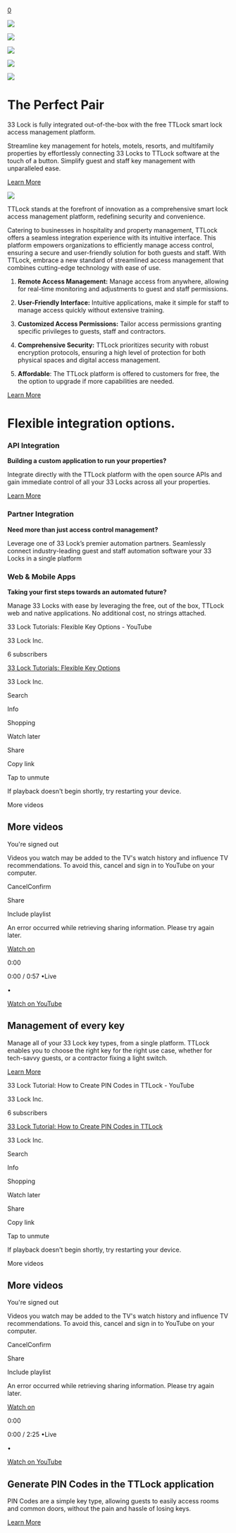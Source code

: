 [0](https://www.33lock.com/cart)

![](https://images.squarespace-cdn.com/content/v1/64864a0f6459c271adb893d5/359229fd-e5f0-40c7-bc0c-16921d7770d5/pexels-la-miko-3754595.jpg)

![](https://images.squarespace-cdn.com/content/v1/64864a0f6459c271adb893d5/f04844a1-c508-4321-b6a2-0080e42615e9/IMG_8774.png)

![](https://images.squarespace-cdn.com/content/v1/64864a0f6459c271adb893d5/67f99155-0eb0-4ffe-a79d-d977dd17a0d5/output-onlinepngtools+%283%29.png)

![](https://images.squarespace-cdn.com/content/v1/64864a0f6459c271adb893d5/38242856-4b01-4748-a234-9741fd325219/33+Lock+white+transparent+background+%282%29.png)

![](https://images.squarespace-cdn.com/content/v1/64864a0f6459c271adb893d5/a71521fe-dfbb-4438-b834-b15f7aad7c4f/Untitled+design+%282%29.png)

# **The Perfect Pair**

33 Lock is fully integrated out-of-the-box with the free TTLock smart lock access management platform.

Streamline key management for hotels, motels, resorts, and multifamily properties by effortlessly connecting 33 Locks to TTLock software at the touch of a button. Simplify guest and staff key management with unparalleled ease.

[Learn More](https://www.33lock.com/contact)

![](https://images.squarespace-cdn.com/content/v1/64864a0f6459c271adb893d5/e6ba0f77-faeb-4909-88d5-1b5e57e2e8c4/output-onlinepngtools+%281%29.png)

TTLock stands at the forefront of innovation as a comprehensive smart lock access management platform, redefining security and convenience.

Catering to businesses in hospitality and property management, TTLock offers a seamless integration experience with its intuitive interface. This platform empowers organizations to efficiently manage access control, ensuring a secure and user-friendly solution for both guests and staff. With TTLock, embrace a new standard of streamlined access management that combines cutting-edge technology with ease of use.

1. **Remote Access Management:** Manage access from anywhere, allowing for real-time monitoring and adjustments to guest and staff permissions.

2. **User-Friendly Interface:** Intuitive applications, make it simple for staff to manage access quickly without extensive training.

3. **Customized Access Permissions:** Tailor access permissions granting specific privileges to guests, staff and contractors.

4. **Comprehensive Security:** TTLock prioritizes security with robust encryption protocols, ensuring a high level of protection for both physical spaces and digital access management.

5. **Affordable**: The TTLock platform is offered to customers for free, the the option to upgrade if more capabilities are needed.


[Learn More](https://www.33lock.com/contact)

# Flexible integration options.

### API Integration

**Building a custom application to run your properties?**

Integrate directly with the TTLock platform with the open source APIs and gain immediate control of all your 33 Locks across all your properties.

[Learn More](https://www.33lock.com/contact)

### Partner Integration

**Need more than just access control management?**

Leverage one of 33 Lock’s premier automation partners. Seamlessly connect industry-leading guest and staff automation software your 33 Locks in a single platform

### Web & Mobile Apps

**Taking your first steps towards an automated future?**

Manage 33 Locks with ease by leveraging the free, out of the box, TTLock web and native applications. No additional cost, no strings attached.

33 Lock Tutorials: Flexible Key Options - YouTube

33 Lock Inc.

6 subscribers

[33 Lock Tutorials: Flexible Key Options](https://www.youtube.com/watch?v=1PpPVqTtBYw)

33 Lock Inc.

Search

Info

Shopping

Watch later

Share

Copy link

Tap to unmute

If playback doesn't begin shortly, try restarting your device.

More videos

## More videos

You're signed out

Videos you watch may be added to the TV's watch history and influence TV recommendations. To avoid this, cancel and sign in to YouTube on your computer.

CancelConfirm

Share

Include playlist

An error occurred while retrieving sharing information. Please try again later.

[Watch on](https://www.youtube.com/watch?v=1PpPVqTtBYw&embeds_referring_euri=https%3A%2F%2Fwww.33lock.com%2F)

0:00

0:00 / 0:57
•Live

•

[Watch on YouTube](https://www.youtube.com/watch?v=1PpPVqTtBYw "Watch on YouTube")

## Management of every key

Manage all of your 33 Lock key types, from a single platform. TTLock enables you to choose the right key for the right use case, whether for tech-savvy guests, or a contractor fixing a light switch.

[Learn More](https://www.33lock.com/contact)

33 Lock Tutorial: How to Create PIN Codes in TTLock - YouTube

33 Lock Inc.

6 subscribers

[33 Lock Tutorial: How to Create PIN Codes in TTLock](https://www.youtube.com/watch?v=OzNKthna3BE)

33 Lock Inc.

Search

Info

Shopping

Watch later

Share

Copy link

Tap to unmute

If playback doesn't begin shortly, try restarting your device.

More videos

## More videos

You're signed out

Videos you watch may be added to the TV's watch history and influence TV recommendations. To avoid this, cancel and sign in to YouTube on your computer.

CancelConfirm

Share

Include playlist

An error occurred while retrieving sharing information. Please try again later.

[Watch on](https://www.youtube.com/watch?v=OzNKthna3BE&embeds_referring_euri=https%3A%2F%2Fwww.33lock.com%2F)

0:00

0:00 / 2:25
•Live

•

[Watch on YouTube](https://www.youtube.com/watch?v=OzNKthna3BE "Watch on YouTube")

## Generate PIN Codes in the TTLock application

PIN Codes are a simple key type, allowing guests to easily access rooms and common doors, without the pain and hassle of losing keys.

[Learn More](https://www.33lock.com/contact)